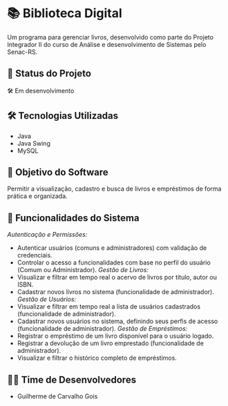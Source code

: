 # 📚 Biblioteca Digital
Um programa para gerenciar livros, desenvolvido como parte do Projeto Integrador II do curso de Análise e desenvolvimento de Sistemas pelo Senac-RS.

## 🚀 Status do Projeto
🛠️ Em desenvolvimento

## 🛠️ Tecnologias Utilizadas
- Java
- Java Swing
- MySQL

## 🎯 Objetivo do Software
Permitir a visualização, cadastro e busca de livros e empréstimos de forma prática e organizada.

## 📝 Funcionalidades do Sistema
*Autenticação e Permissões:*
- Autenticar usuários (comuns e administradores) com validação de credenciais.
- Controlar o acesso a funcionalidades com base no perfil do usuário (Comum ou Administrador).
*Gestão de Livros:*
- Visualizar e filtrar em tempo real o acervo de livros por título, autor ou ISBN.
- Cadastrar novos livros no sistema (funcionalidade de administrador).
*Gestão de Usuários:*
- Visualizar e filtrar em tempo real a lista de usuários cadastrados (funcionalidade de administrador).
- Cadastrar novos usuários no sistema, definindo seus perfis de acesso (funcionalidade de administrador).
*Gestão de Empréstimos:*
- Registrar o empréstimo de um livro disponível para o usuário logado.
- Registrar a devolução de um livro emprestado (funcionalidade de administrador).
- Visualizar e filtrar o histórico completo de empréstimos.

## 👨‍💻 Time de Desenvolvedores
- Guilherme de Carvalho Gois